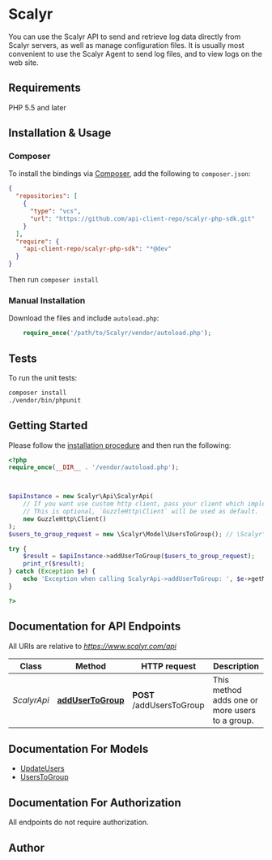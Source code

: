 # Scalyr

You can use the Scalyr API to send and retrieve log data directly from Scalyr servers, as well as manage configuration files. It is usually most convenient to use the Scalyr Agent to send log files, and to view logs on the web site.

<!-- This PHP package is automatically generated by the [OpenAPI Generator](https://openapi-generator.tech) project:

- API version: 1.0.0
- Package version: 0.1.2
- Build package: org.openapitools.codegen.languages.PhpClientCodegen

-->
## Requirements

PHP 5.5 and later

## Installation & Usage

### Composer

To install the bindings via [Composer](http://getcomposer.org/), add the following to `composer.json`:

```json
{
  "repositories": [
    {
      "type": "vcs",
      "url": "https://github.com/api-client-repo/scalyr-php-sdk.git"
    }
  ],
  "require": {
    "api-client-repo/scalyr-php-sdk": "*@dev"
  }
}
```

Then run `composer install`

### Manual Installation

Download the files and include `autoload.php`:

```php
    require_once('/path/to/Scalyr/vendor/autoload.php');
```

## Tests

To run the unit tests:

```bash
composer install
./vendor/bin/phpunit
```

## Getting Started

Please follow the [installation procedure](#installation--usage) and then run the following:

```php
<?php
require_once(__DIR__ . '/vendor/autoload.php');



$apiInstance = new Scalyr\Api\ScalyrApi(
    // If you want use custom http client, pass your client which implements `GuzzleHttp\ClientInterface`.
    // This is optional, `GuzzleHttp\Client` will be used as default.
    new GuzzleHttp\Client()
);
$users_to_group_request = new \Scalyr\Model\UsersToGroup(); // \Scalyr\Model\UsersToGroup | Users that need to be added to the group

try {
    $result = $apiInstance->addUserToGroup($users_to_group_request);
    print_r($result);
} catch (Exception $e) {
    echo 'Exception when calling ScalyrApi->addUserToGroup: ', $e->getMessage(), PHP_EOL;
}

?>
```

## Documentation for API Endpoints

All URIs are relative to *https://www.scalyr.com/api*

Class | Method | HTTP request | Description
------------ | ------------- | ------------- | -------------
*ScalyrApi* | [**addUserToGroup**](docs/Api/ScalyrApi.md#addusertogroup) | **POST** /addUsersToGroup | This method adds one or more users to a group.


## Documentation For Models

 - [UpdateUsers](docs/Model/UpdateUsers.md)
 - [UsersToGroup](docs/Model/UsersToGroup.md)


## Documentation For Authorization

All endpoints do not require authorization.

## Author



